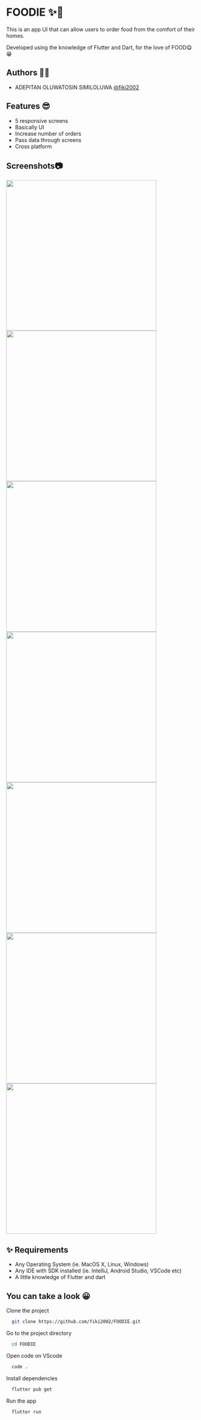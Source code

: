 
# FOODIE ✨🥂

This is an app UI that can allow users to order food from the comfort of their homes.

Developed using the knowledge of Flutter and Dart, for the love of FOOD😋😁
 


## Authors 👧🏾

- ADEPITAN OLUWATOSIN SIMILOLUWA [@fiki2002](https://www.github.com/fiki2002)


## Features 😎

- 5 responsive screens
- Basically UI
- Increase number of orders 
- Pass data through screens
- Cross platform


## Screenshots📷

 <img src="screenshots/first.png" width="400">  <img src="screenshots/second.png" width="400"> 
 <img src="screenshots/third.png" width="400">  <img src="screenshots/fourth.png" width="400"> 
 <img src="screenshots/fifth.png" width="400">  <img src="screenshots/sixth.png" width="400"> 
 <img src="screenshots/seventh.png" width="400">



## ✨ Requirements 

- Any Operating System (ie. MacOS X, Linux, Windows)
- Any IDE with SDK installed (ie. IntelliJ, Android Studio, VSCode etc)
- A little knowledge of Flutter and dart

## You can take a look 😀

Clone the project

```bash
  git clone https://github.com/fiki2002/FOODIE.git
```

Go to the project directory

```bash
  cd FOODIE
```

Open code on VScode

```bash
  code .
```

Install dependencies

```bash
  flutter pub get
```

Run the app

```bash
  flutter run
```

